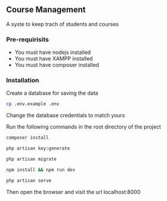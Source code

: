 ## Course Management

A syste to keep trach of students and courses

### Pre-requirisits

 - You must have nodejs installed
 - You must have XAMPP installed
 - You must have composer installed

### Installation

Create a database for saving the data

```sh
cp .env.example .env
```

Change the database credentials to match yours

Run the following commands in the root directory of the project

```sh
composer install

php artisan key:generate

php artisan migrate

npm install && npm run dev

php artisan serve
```

Then open the browser and visit the url localhost:8000
